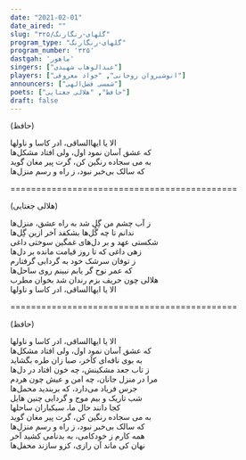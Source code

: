 ```yaml
---
date: "2021-02-01"
date_aired: ""
slug: "گلهای-رنگارنگ/۳۲۵"
program_type: "گلهای-رنگارنگ"
program_number: '۳۲۵'
dastgah: 'ماهور'
singers: ["عبدالوهاب شهیدی"]
players: ["انوشیروان روحانی", "جواد معروفی"]
announcers: ["شمسی فضل‌الهی"]
poets: ["حافظ", "هلالی جغتایی"]
draft: false
---
```


(حافظ)  

الا یا ایها‌الساقی، ادر کاسا و ناولها  
که عشق آسان نمود اول، ولی افتاد مشکل‌ها  
به می سجاده رنگین کن، گرت پیر مغان گوید  
که سالک بی‌خبر نبود، ز راه و رسم منزل‌ها  

============================================  

(هلالی جغتایی)  

ز آب چشم من گِل شد به راه عشق، منزل‌ها  
ندانم تا چه گُل‌ها بشکفد آخر ازین گِل‌ها  
شکستی عهد و بر دل‌های غمگین سوختی داغی  
زهی داغی که تا روز قیامت مانده بر دل‌ها  
ز توفان سرشک خود به گردابی گرفتارم  
که عمر نوح گر یابم نبینم روی ساحل‌ها  
هلالی چون حریف بزم رندان شد بخوان مطرب  
الا یا ایها‌الساقی، ادر کاسا و ناولها  

============================================  

(حافظ)  

الا یا ایها‌الساقی، ادر کاسا و ناولها  
که عشق آسان نمود اول، ولی افتاد مشکل‌ها  
به بوی نافه‌ای کآخر، صبا زان طره بگشاید  
ز تاب جعد مشکینش، چه خون افتاد در دل‌ها  
مرا در منزل جانان، چه امن و عیش چون هردم  
جرس فریاد می‌دارد، که بربندید محمل‌ها  
شب تاریک و بیم موج و گردابی چنین هایل  
کجا دانند حال ما، سبکباران ساحلها  
به می سجاده رنگین کن، گرت پیر مغان گوید  
که سالک بی‌خبر نبود، ز راه و رسم منزل‌ها  
همه کارم ز خودکامی، به بدنامی کشید آخر  
نهان کی ماند آن رازی، کزو سازند محفل‌ها  
